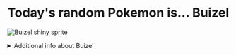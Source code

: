 # Today's random Pokemon is... Buizel

![Buizel shiny sprite](https://raw.githubusercontent.com/PokeAPI/sprites/master/sprites/pokemon/shiny/418.png)

<details>
<summary>Additional info about Buizel</summary>

| srpite type | image |
|------|------|
| back_default | ![Buizel back_default sprite](https://raw.githubusercontent.com/PokeAPI/sprites/master/sprites/pokemon/back/418.png) |
| back_female | ![Buizel back_female sprite](https://raw.githubusercontent.com/PokeAPI/sprites/master/sprites/pokemon/back/female/418.png) |
| back_shiny | ![Buizel back_shiny sprite](https://raw.githubusercontent.com/PokeAPI/sprites/master/sprites/pokemon/back/shiny/418.png) |
| back_shiny_female | ![Buizel back_shiny_female sprite](https://raw.githubusercontent.com/PokeAPI/sprites/master/sprites/pokemon/back/shiny/female/418.png) |
| front_default | ![Buizel front_default sprite](https://raw.githubusercontent.com/PokeAPI/sprites/master/sprites/pokemon/418.png) |
| front_female | ![Buizel front_female sprite](https://raw.githubusercontent.com/PokeAPI/sprites/master/sprites/pokemon/female/418.png) |
| front_shiny_female | ![Buizel front_shiny_female sprite](https://raw.githubusercontent.com/PokeAPI/sprites/master/sprites/pokemon/shiny/female/418.png) | </details>